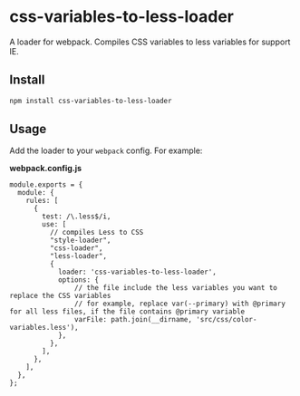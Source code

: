 # css-variables-to-less-loader
A loader for webpack. Compiles CSS variables to less variables for support IE.

## Install

```bash
npm install css-variables-to-less-loader
``` 

## Usage

Add the loader to your `webpack` config. For example:

<strong>webpack.config.js</strong>

```
module.exports = {
  module: {
    rules: [
      {
        test: /\.less$/i,
        use: [
          // compiles Less to CSS
          "style-loader",
          "css-loader",
          "less-loader",
          {
            loader: 'css-variables-to-less-loader',
            options: {
                // the file include the less variables you want to replace the CSS variables
                // for example, replace var(--primary) with @primary for all less files, if the file contains @primary variable
                varFile: path.join(__dirname, 'src/css/color-variables.less'),
            },
          },
        ],
      },
    ],
  },
};
```
